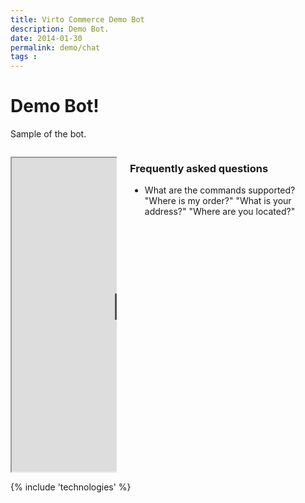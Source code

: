 ```yaml
---
title: Virto Commerce Demo Bot
description: Demo Bot.
date: 2014-01-30
permalink: demo/chat
tags : 
---
```

<div class="roadmap __responsive">
	<h1 class="head-title">Demo Bot!</h1>
	<p class="text">Sample of the bot.</p>
	<div class="columns">
		<div class="column">
			<div class="block">
				<p class="text">
				<iframe src="https://webchat.botframework.com/embed/VirtoCommerceDemo?s=K_0yaq2V1Qw.cwA.JD4.E30G1bP6RNubVB8e3KGkbraz9h8XKAi4wv0Wd8F1QQY" style="height: 502px; max-height: 502px; width:402px"></iframe>
				</p>
			</div>
		</div>
		<div class="column">
			<div class="block">
				<h3>Frequently asked questions</h3>
				<ul class="list">
					<li>
						<span class="title">What are the commands supported?</span>
						<span class="descr">"Where is my order?"</span>
						<span class="descr">"What is your address?"</span>
						<span class="descr">"Where are you located?"</span>
					</li>
				</ul>
			</div>
		</div>
	</div> 
</div>
{% include 'technologies' %}